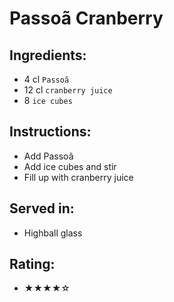 # Passoã Cranberry

## Ingredients:
- 4 cl `Passoã`
- 12 cl `cranberry juice`
- 8 `ice cubes`

## Instructions:
- Add Passoã
- Add ice cubes and stir
- Fill up with cranberry juice

## Served in:
- Highball glass

## Rating:
- ★★★★☆